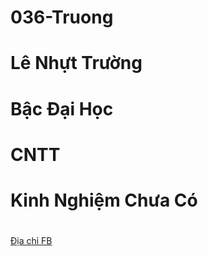# 036-Truong


# Lê Nhựt Trường #
# Bậc Đại Học #
# CNTT # 
# Kinh Nghiệm Chưa Có #
# #
[Địa chỉ FB ](https://www.facebook.com/bin.su.1650)
